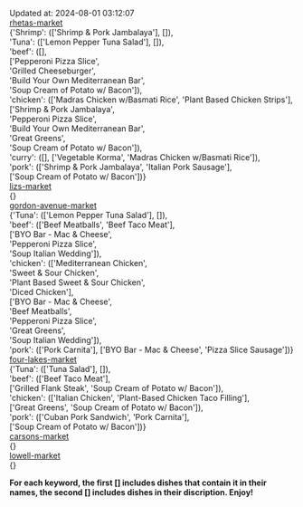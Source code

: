 Updated at: 2024-08-01 03:12:07  
[rhetas-market](https://wisc-housingdining.nutrislice.com/menu/rhetas-market/lunch/2024-08-01)  
{'Shrimp': (['Shrimp & Pork Jambalaya'], []),  
 'Tuna': (['Lemon Pepper Tuna Salad'], []),  
 'beef': ([],  
          ['Pepperoni Pizza Slice',  
           'Grilled Cheeseburger',  
           'Build Your Own Mediterranean Bar',  
           'Soup Cream of Potato w/ Bacon']),  
 'chicken': (['Madras Chicken w/Basmati Rice', 'Plant Based Chicken Strips'],  
             ['Shrimp & Pork Jambalaya',  
              'Pepperoni Pizza Slice',  
              'Build Your Own Mediterranean Bar',  
              'Great Greens',  
              'Soup Cream of Potato w/ Bacon']),  
 'curry': ([], ['Vegetable Korma', 'Madras Chicken w/Basmati Rice']),  
 'pork': (['Shrimp & Pork Jambalaya', 'Italian Pork Sausage'],  
          ['Soup Cream of Potato w/ Bacon'])}  
[lizs-market](https://wisc-housingdining.nutrislice.com/menu/lizs-market/lunch/2024-08-01)  
{}  
[gordon-avenue-market](https://wisc-housingdining.nutrislice.com/menu/gordon-avenue-market/lunch/2024-08-01)  
{'Tuna': (['Lemon Pepper Tuna Salad'], []),  
 'beef': (['Beef Meatballs', 'Beef Taco Meat'],  
          ['BYO Bar - Mac & Cheese',  
           'Pepperoni Pizza Slice',  
           'Soup Italian Wedding']),  
 'chicken': (['Mediterranean Chicken',  
              'Sweet & Sour Chicken',  
              'Plant Based Sweet & Sour Chicken',  
              'Diced Chicken'],  
             ['BYO Bar - Mac & Cheese',  
              'Beef Meatballs',  
              'Pepperoni Pizza Slice',  
              'Great Greens',  
              'Soup Italian Wedding']),  
 'pork': (['Pork Carnita'], ['BYO Bar - Mac & Cheese', 'Pizza Slice Sausage'])}  
[four-lakes-market](https://wisc-housingdining.nutrislice.com/menu/four-lakes-market/lunch/2024-08-01)  
{'Tuna': (['Tuna Salad'], []),  
 'beef': (['Beef Taco Meat'],  
          ['Grilled Flank Steak', 'Soup Cream of Potato w/ Bacon']),  
 'chicken': (['Italian Chicken', 'Plant-Based Chicken Taco Filling'],  
             ['Great Greens', 'Soup Cream of Potato w/ Bacon']),  
 'pork': (['Cuban Pork Sandwich', 'Pork Carnita'],  
          ['Soup Cream of Potato w/ Bacon'])}  
[carsons-market](https://wisc-housingdining.nutrislice.com/menu/carsons-market/lunch/2024-08-01)  
{}  
[lowell-market](https://wisc-housingdining.nutrislice.com/menu/lowell-market/lunch/2024-08-01)  
{}  
  
**For each keyword, the first [] includes dishes that contain it in their names, the second [] includes dishes in their discription. Enjoy!**  
